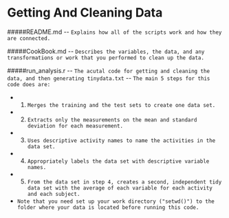 # Getting And Cleaning Data

#####README.md 
-- `Explains how all of the scripts work and how they are connected.`

#####CookBook.md 
-- `Describes the variables, the data, and any transformations or work that you performed to clean up the data.`

#####run_analysis.r 
-- `The acutal code for getting and cleaning the data, and then generating tinydata.txt`
-- `The main 5 steps for this code does are:`
   * 1. `Merges the training and the test sets to create one data set.`
   * 2. `Extracts only the measurements on the mean and standard deviation for each measurement.`
   * 3. `Uses descriptive activity names to name the activities in the data set.`
   * 4. `Appropriately labels the data set with descriptive variable names.`
   * 5. `From the data set in step 4, creates a second, independent tidy data set with the average of each variable for each activity and each subject.`
* `Note that you need set up your work directory ("setwd()") to the folder where your data is located before running this code.`
